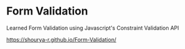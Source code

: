 # Form Validation

Learned Form Validation using Javascript's Constraint Validation API

https://shourya-r.github.io/Form-Validation/
